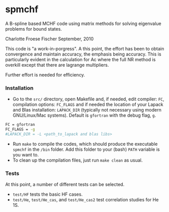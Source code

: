 # spmchf
A B-spline based MCHF code using matrix methods for solving eigenvalue problems for bound states.

Charlotte Froese Fischer
September, 2010

This code is "a work-in-porgress".  A this point, the effort has been to
obtain convergence and maintain accuracy, the emphasis being accuracy.
This is particularly evident in the calculation for Ac where the full
NR method is overkill except that there are lagrange multipliers.

Further effort is needed for efficiency.

### Installation
   - Go to the `src/` directory, open Makefile and, if needed, edit compiler: `FC`, compilation options: `FC_FLAGS` and if needed the location of your Lapack and Blas installation: `LAPACK_DIR` (typically not necessary using modern GNU/Linux/Mac systems).
Default is `gfortran` with the debug flag, `g`.
```bash
FC = gfortran
FC_FLAGS = -g
#LAPACK_DIR = -L <path_to_lapack and blas libs>
```
   - Run `make` to compile the codes, which should produce the executable `spmchf` in the `/bin` folder. Add this folder to your (bash) `PATH` variable is you want to.
   - To clean up the compilation files, just run `make clean` as usual.

### Tests
At this point, a number of different tests can be selected.
   - `test/HF` tests the basic HF cases.
   - `test/He`, `test/He_cas`, and `test/He_cas2` test correlation studies for He 1S.
